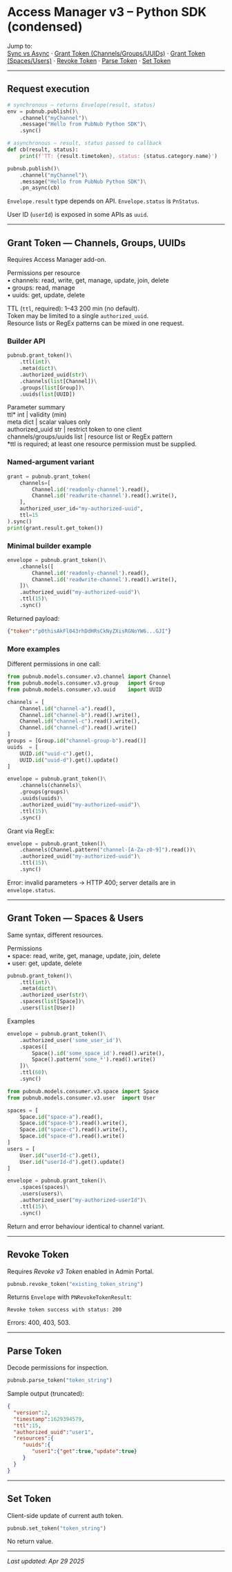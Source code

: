 # Access Manager v3 – Python SDK (condensed)

Jump to:  
[Sync vs Async](#sync-async) · [Grant Token (Channels/Groups/UUIDs)](#grant-token) · [Grant Token (Spaces/Users)](#grant-token-spaces-users) · [Revoke Token](#revoke-token) · [Parse Token](#parse-token) · [Set Token](#set-token)

---

## <a name="sync-async"></a>Request execution

```python
# synchronous – returns Envelope(result, status)
env = pubnub.publish()\
    .channel("myChannel")\
    .message("Hello from PubNub Python SDK")\
    .sync()

# asynchronous – result, status passed to callback
def cb(result, status):
    print(f'TT: {result.timetoken}, status: {status.category.name}')

pubnub.publish()\
    .channel("myChannel")\
    .message("Hello from PubNub Python SDK")\
    .pn_async(cb)
```

`Envelope.result` type depends on API. `Envelope.status` is `PnStatus`.

User ID (`userId`) is exposed in some APIs as `uuid`.

---

## <a name="grant-token"></a>Grant Token  — Channels, Groups, UUIDs
Requires Access Manager add-on.

Permissions per resource  
• channels: read, write, get, manage, update, join, delete  
• groups:   read, manage  
• uuids:    get, update, delete  

TTL (`ttl`, required): 1–43 200 min (no default).  
Token may be limited to a single `authorized_uuid`.  
Resource lists or RegEx patterns can be mixed in one request.

### Builder API
```python
pubnub.grant_token()\
    .ttl(int)\
    .meta(dict)\
    .authorized_uuid(str)\
    .channels(list[Channel])\
    .groups(list[Group])\
    .uuids(list[UUID])
```

Parameter summary  
ttl* int  | validity (min)  
meta dict | scalar values only  
authorized_uuid str | restrict token to one client  
channels/groups/uuids list | resource list or RegEx pattern  
*ttl is required; at least one resource permission must be supplied.

### Named-argument variant
```python
grant = pubnub.grant_token(
    channels=[
        Channel.id('readonly-channel').read(),
        Channel.id('readwrite-channel').read().write(),
    ],
    authorized_user_id="my-authorized-uuid",
    ttl=15
).sync()
print(grant.result.get_token())
```

### Minimal builder example
```python
envelope = pubnub.grant_token()\
    .channels([
        Channel.id('readonly-channel').read(),
        Channel.id('readwrite-channel').read().write(),
    ])\
    .authorized_uuid("my-authorized-uuid")\
    .ttl(15)\
    .sync()
```

Returned payload:

```json
{"token":"p0thisAkFl043rhDdHRsCkNyZXisRGNoYW6...GJI"}
```

### More examples
Different permissions in one call:

```python
from pubnub.models.consumer.v3.channel import Channel
from pubnub.models.consumer.v3.group   import Group
from pubnub.models.consumer.v3.uuid    import UUID

channels = [
    Channel.id("channel-a").read(),
    Channel.id("channel-b").read().write(),
    Channel.id("channel-c").read().write(),
    Channel.id("channel-d").read().write()
]
groups = [Group.id("channel-group-b").read()]
uuids  = [
    UUID.id("uuid-c").get(),
    UUID.id("uuid-d").get().update()
]

envelope = pubnub.grant_token()\
    .channels(channels)\
    .groups(groups)\
    .uuids(uuids)\
    .authorized_uuid("my-authorized-uuid")\
    .ttl(15)\
    .sync()
```

Grant via RegEx:

```python
envelope = pubnub.grant_token()\
    .channels(Channel.pattern("channel-[A-Za-z0-9]").read())\
    .authorized_uuid("my-authorized-uuid")\
    .ttl(15)\
    .sync()
```

Error: invalid parameters → HTTP 400; server details are in `envelope.status`.

---

## <a name="grant-token-spaces-users"></a>Grant Token  — Spaces & Users
Same syntax, different resources.

Permissions  
• space: read, write, get, manage, update, join, delete  
• user:  get, update, delete  

```python
pubnub.grant_token()\
    .ttl(int)\
    .meta(dict)\
    .authorized_user(str)\
    .spaces(list[Space])\
    .users(list[User])
```

Examples
```python
envelope = pubnub.grant_token()\
    .authorized_user('some_user_id')\
    .spaces([
        Space().id('some_space_id').read().write(),
        Space().pattern('some_*').read().write()
    ])\
    .ttl(60)\
    .sync()
```

```python
from pubnub.models.consumer.v3.space import Space
from pubnub.models.consumer.v3.user  import User

spaces = [
    Space.id("space-a").read(),
    Space.id("space-b").read().write(),
    Space.id("space-c").read().write(),
    Space.id("space-d").read().write()
]
users = [
    User.id("userId-c").get(),
    User.id("userId-d").get().update()
]

envelope = pubnub.grant_token()\
    .spaces(spaces)\
    .users(users)\
    .authorized_user("my-authorized-userId")\
    .ttl(15)\
    .sync()
```

Return and error behaviour identical to channel variant.

---

## <a name="revoke-token"></a>Revoke Token
Requires *Revoke v3 Token* enabled in Admin Portal.

```python
pubnub.revoke_token("existing_token_string")
```

Returns `Envelope` with `PNRevokeTokenResult`:

```
Revoke token success with status: 200
```

Errors: 400, 403, 503.

---

## <a name="parse-token"></a>Parse Token
Decode permissions for inspection.

```python
pubnub.parse_token("token_string")
```

Sample output (truncated):

```json
{
  "version":2,
  "timestamp":1629394579,
  "ttl":15,
  "authorized_uuid":"user1",
  "resources":{
     "uuids":{
        "user1":{"get":true,"update":true}
     }
  }
}
```

---

## <a name="set-token"></a>Set Token
Client-side update of current auth token.

```python
pubnub.set_token("token_string")
```

No return value.

---

_Last updated: Apr 29 2025_